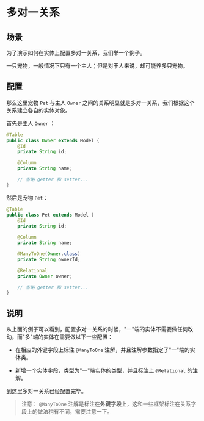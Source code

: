 # 多对一关系

## 场景

为了演示如何在实体上配置多对一关系，我们举一个例子。

一只宠物，一般情况下只有一个主人；但是对于人来说，却可能养多只宠物。

## 配置

那么这里宠物 `Pet` 与主人 `Owner` 之间的关系明显就是多对一关系，我们根据这个关系建立各自的实体对象。

首先是主人 `Owner` ：

```java
@Table
public class Owner extends Model {
    @Id
    private String id;

    @Column
    private String name;

    // 省略 getter 和 setter...
}
```

然后是宠物 `Pet`：

```java
@Table
public class Pet extends Model {
    @Id
    private String id;

    @Column
    private String name;

    @ManyToOne(Owner.class)
    private String ownerId;

    @Relational
    private Owner owner;

    // 省略 getter 和 setter...
}
```

## 说明

从上面的例子可以看到，配置多对一关系的时候，"一"端的实体不需要做任何改动，而"多"端的实体在需要做以下一些配置：

- 在相应的外键字段上标注 `@ManyToOne` 注解，并且注解参数指定了"一"端的实体类。

- 新增一个实体字段，类型为"一"端实体的类型，并且标注上 `@Relational` 的注解。

到这里多对一关系已经配置完毕。

> 注意： `@ManyToOne` 注解是标注在**外键字段**上，这和一些框架标注在关系字段上的做法稍有不同，需要注意一下。